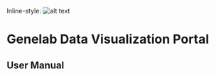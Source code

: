 Inline-style: 
![alt text]([https://www.google.com/url?sa=i&url=https%3A%2F%2Fwww.freepik.com%2Ffree-vector%2Fdna-chromosome-banner-concept_10817264.htm&psig=AOvVaw1U8gSb3PxdIBwLUymMtgEW&ust=1686674113299000&source=images&cd=vfe&ved=0CBAQjRxqFwoTCKi4ie2Uvv8CFQAAAAAdAAAAABAJ] "DNA Banner")

# Genelab Data Visualization Portal
## User Manual
